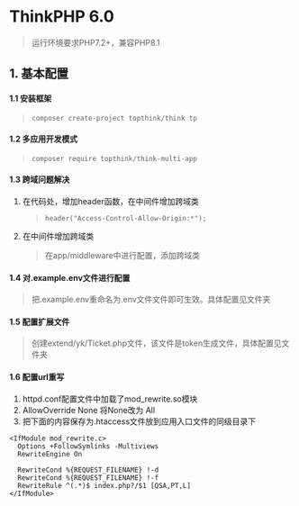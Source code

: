 ThinkPHP 6.0
===============

> 运行环境要求PHP7.2+，兼容PHP8.1

## 1. 基本配置
#### 1.1 安装框架
> `composer create-project topthink/think tp` 

#### 1.2 多应用开发模式
> `composer require topthink/think-multi-app`

#### 1.3 跨域问题解决
1. 在代码处，增加header函数，在中间件增加跨域类
   > `header("Access-Control-Allow-Origin:*");`
2. 在中间件增加跨域类
    > 在app/middleware中进行配置，添加跨域类
   >

#### 1.4 对.example.env文件进行配置
> 把.example.env重命名为.env文件文件即可生效。具体配置见文件夹

#### 1.5 配置扩展文件
> 创建extend/yk/Ticket.php文件，该文件是token生成文件，具体配置见文件夹

#### 1.6 配置url重写
1. httpd.conf配置文件中加载了mod_rewrite.so模块
2. AllowOverride None 将None改为 All
3. 把下面的内容保存为.htaccess文件放到应用入口文件的同级目录下
```text
<IfModule mod_rewrite.c>
  Options +FollowSymlinks -Multiviews
  RewriteEngine On

  RewriteCond %{REQUEST_FILENAME} !-d
  RewriteCond %{REQUEST_FILENAME} !-f
  RewriteRule ^(.*)$ index.php?/$1 [QSA,PT,L]
</IfModule>
```


